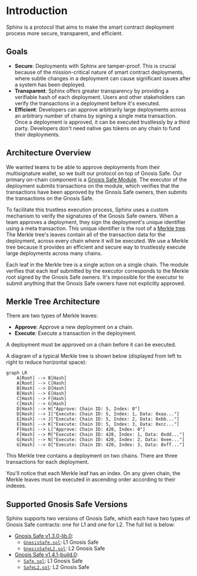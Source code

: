 # Introduction

Sphinx is a protocol that aims to make the smart contract deployment process more secure, transparent, and efficient.

## Goals

* **Secure**: Deployments with Sphinx are tamper-proof. This is crucial because of the mission-critical nature of smart contract deployments, where subtle changes in a deployment can cause significant issues after a system has been deployed.
* **Transparent**: Sphinx offers greater transparency by providing a verifiable hash of each deployment. Users and other stakeholders can verify the transactions in a deployment before it's executed.
* **Efficient**: Developers can approve arbitrarily large deployments across an arbitrary number of chains by signing a single meta transaction. Once a deployment is approved, it can be executed trustlessly by a third party. Developers don't need native gas tokens on any chain to fund their deployments.

## Architecture Overview

We wanted teams to be able to approve deployments from their multisignature wallet, so we built our protocol on top of Gnosis Safe. Our primary on-chain component is a [Gnosis Safe Module](https://docs.safe.global/safe-smart-account/modules). The executor of the deployment submits transactions on the module, which verifies that the transactions have been approved by the Gnosis Safe owners, then submits the transactions on the Gnosis Safe.

To facilitate this trustless execution process, Sphinx uses a custom mechanism to verify the signatures of the Gnosis Safe owners. When a team approves a deployment, they sign the deployment's unique identifier using a meta transaction. This unique identifier is the root of a [Merkle tree](https://en.wikipedia.org/wiki/Merkle_tree). The Merkle tree's leaves contain all of the transaction data for the deployment, across every chain where it will be executed. We use a Merkle tree because it provides an efficient and secure way to trustlessly execute large deployments across many chains.

Each leaf in the Merkle tree is a single action on a single chain. The module verifies that each leaf submitted by the executor corresponds to the Merkle root signed by the Gnosis Safe owners. It's impossible for the executor to submit anything that the Gnosis Safe owners have not explicitly approved.

## Merkle Tree Architecture

There are two types of Merkle leaves:
- **Approve**: Approve a new deployment on a chain.
- **Execute**: Execute a transaction in the deployment.

A deployment must be approved on a chain before it can be executed.

A diagram of a typical Merkle tree is shown below (displayed from left to right to reduce horizontal space):

```mermaid
graph LR
    A[Root] --> B[Hash]
    A[Root] --> C[Hash]
    B[Hash] --> D[Hash]
    B[Hash] --> E[Hash]
    C[Hash] --> F[Hash]
    C[Hash] --> G[Hash]
    D[Hash] --> H["Approve: Chain ID: 5, Index: 0"]
    D[Hash] --> I["Execute: Chain ID: 5, Index: 1, Data: 0xaa..."]
    E[Hash] --> J["Execute: Chain ID: 5, Index: 2, Data: 0xbb..."]
    E[Hash] --> K["Execute: Chain ID: 5, Index: 3, Data: 0xcc..."]
    F[Hash] --> L["Approve: Chain ID: 420, Index: 0"]
    F[Hash] --> M["Execute: Chain ID: 420, Index: 1, Data: 0xdd..."]
    G[Hash] --> N["Execute: Chain ID: 420, Index: 2, Data: 0xee..."]
    G[Hash] --> O["Execute: Chain ID: 420, Index: 3, Data: 0xff..."]
```

This Merkle tree contains a deployment on two chains. There are three transactions for each deployment.

You'll notice that each Merkle leaf has an index. On any given chain, the Merkle leaves must be executed in ascending order according to their indexes.

## Supported Gnosis Safe Versions

Sphinx supports two versions of Gnosis Safe, which each have two types of Gnosis Safe contracts: one for L1 and one for L2. The full list is below:
- [Gnosis Safe v1.3.0-lib.0](https://github.com/safe-global/safe-contracts/tree/v1.3.0-libs.0):
  - [`GnosisSafe.sol`](https://github.com/safe-global/safe-contracts/blob/v1.3.0-libs.0/contracts/GnosisSafe.sol): L1 Gnosis Safe
  - [`GnosisSafeL2.sol`](https://github.com/safe-global/safe-contracts/blob/v1.3.0-libs.0/contracts/GnosisSafeL2.sol): L2 Gnosis Safe
- [Gnosis Safe v1.4.1-build.0](https://github.com/safe-global/safe-contracts/tree/v1.4.1-build.0):
  - [`Safe.sol`](https://github.com/safe-global/safe-contracts/blob/v1.4.1-build.0/contracts/Safe.sol): L1 Gnosis Safe
  - [`SafeL2.sol`](https://github.com/safe-global/safe-contracts/blob/v1.4.1-build.0/contracts/SafeL2.sol): L2 Gnosis Safe

